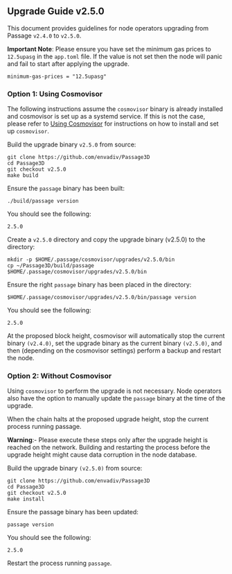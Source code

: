 ## Upgrade Guide v2.5.0

This document provides guidelines for node operators upgrading from Passage `v2.4.0` to `v2.5.0`.

**Important Note**: Please ensure you have set the minimum gas prices to `12.5upasg` in the `app.toml` file. If the value is not set then the node will panic and fail to start after applying the upgrade.
```
minimum-gas-prices = "12.5upasg"
```

### Option 1: Using Cosmovisor

The following instructions assume the `cosmovisor` binary is already installed and cosmovisor is set up as a systemd service. If this is not the case, please refer to [Using Cosmovisor](https://docs.cosmos.network/main/build/tooling/cosmovisor) for instructions on how to install and set up `cosmovisor`.

Build the upgrade binary `v2.5.0` from source:

```
git clone https://github.com/envadiv/Passage3D
cd Passage3D
git checkout v2.5.0
make build
```

Ensure the `passage` binary has been built:
```
./build/passage version
```
You should see the following:

`2.5.0`


Create a `v2.5.0` directory and copy the upgrade binary (v2.5.0) to the directory:

```
mkdir -p $HOME/.passage/cosmovisor/upgrades/v2.5.0/bin
cp ~/Passage3D/build/passage $HOME/.passage/cosmovisor/upgrades/v2.5.0/bin
```

Ensure the right `passage` binary has been placed in the directory:
```
$HOME/.passage/cosmovisor/upgrades/v2.5.0/bin/passage version
```


You should see the following:

`2.5.0`

At the proposed block height, cosmovisor will automatically stop the current binary ``(v2.4.0)``, set the upgrade binary as the current binary ``(v2.5.0)``, and then (depending on the cosmovisor settings) perform a backup and restart the node.

### Option 2: Without Cosmovisor

Using `cosmovisor` to perform the upgrade is not necessary. Node operators also have the option to manually update the `passage` binary at the time of the upgrade.

When the chain halts at the proposed upgrade height, stop the current process running passage.

**Warning**:- Please execute these steps only after the upgrade height is reached on the network. Building and restarting the process before the upgrade height might cause data corruption in the node database.  

Build the upgrade binary ``(v2.5.0)`` from source:

```
git clone https://github.com/envadiv/Passage3D
cd Passage3D
git checkout v2.5.0
make install
```


Ensure the passage binary has been updated:

`passage version`

You should see the following:

`2.5.0`

Restart the process running `passage`.
